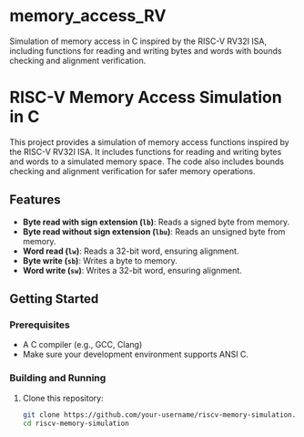 # memory_access_RV

Simulation of memory access in C inspired by the RISC-V RV32I ISA, including functions for reading and writing bytes and words with bounds checking and alignment verification.

# RISC-V Memory Access Simulation in C

This project provides a simulation of memory access functions inspired by the RISC-V RV32I ISA. It includes functions for reading and writing bytes and words to a simulated memory space. The code also includes bounds checking and alignment verification for safer memory operations.

## Features

- **Byte read with sign extension (`lb`)**: Reads a signed byte from memory.
- **Byte read without sign extension (`lbu`)**: Reads an unsigned byte from memory.
- **Word read (`lw`)**: Reads a 32-bit word, ensuring alignment.
- **Byte write (`sb`)**: Writes a byte to memory.
- **Word write (`sw`)**: Writes a 32-bit word, ensuring alignment.

## Getting Started

### Prerequisites

- A C compiler (e.g., GCC, Clang)  
- Make sure your development environment supports ANSI C.

### Building and Running

1. Clone this repository:
   ```bash
   git clone https://github.com/your-username/riscv-memory-simulation.git
   cd riscv-memory-simulation
